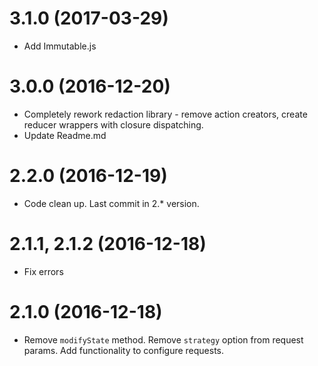 # 3.1.0 (2017-03-29)

  * Add Immutable.js

# 3.0.0 (2016-12-20)

  * Completely rework redaction library - remove action creators, create reducer wrappers with closure dispatching.
  * Update Readme.md

# 2.2.0 (2016-12-19)

  * Code clean up. Last commit in 2.* version.

# 2.1.1, 2.1.2 (2016-12-18)

  * Fix errors

# 2.1.0 (2016-12-18)

  * Remove `modifyState` method. Remove `strategy` option from request params. Add functionality to configure requests.

